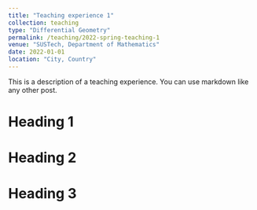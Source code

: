 ```yaml
---
title: "Teaching experience 1"
collection: teaching
type: "Differential Geometry"
permalink: /teaching/2022-spring-teaching-1
venue: "SUSTech, Department of Mathematics"
date: 2022-01-01
location: "City, Country"
---
```


This is a description of a teaching experience. You can use markdown like any other post.

Heading 1
======

Heading 2
======

Heading 3
======
